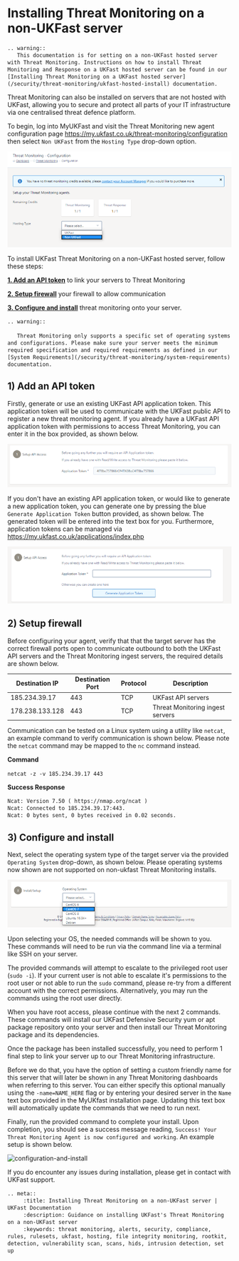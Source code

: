 # Installing Threat Monitoring on a non-UKFast server

```eval_rst
.. warning::
   This documentation is for setting on a non-UKFast hosted server with Threat Monitoring. Instructions on how to install Threat Monitoring and Response on a UKFast hosted server can be found in our [Installing Threat Monitoring on a UKFast hosted server](/security/threat-monitoring/ukfast-hosted-install) documentation.
```

Threat Monitoring can also be installed on servers that are not hosted with UKFast, allowing you to secure and protect all parts of your IT infrastructure via one centralised threat defence platform.

To begin, log into MyUKFast and visit the Threat Monitoring new agent configuration page https://my.ukfast.co.uk/threat-monitoring/configuration then select `Non UKFast` from the `Hosting Type` drop-down option.

![setup-type](files/setup-type.png)


To install UKFast Threat Monitoring on a non-UKFast hosted server, follow these steps:

**[1. Add an API token](#add-api-token)** to link your servers to Threat Monitoring

**[2. Setup firewall](#setup-firewall)** your firewall to allow communication

**[3. Configure and install](#configure-and-install)** threat monitoring onto your server.


```eval_rst
.. warning::

   Threat Monitoring only supports a specific set of operating systems and configurations. Please make sure your server meets the minimum required specification and required requirements as defined in our [System Requirements](/security/threat-monitoring/system-requirements) documentation.

```

## 1) Add an API token

Firstly, generate or use an existing UKFast API application token. This application token will be used to communicate with the UKFast public API to register a new threat monitoring agent. If you already have a UKFast API application token with permissions to access Threat Monitoring, you can enter it in the box provided, as shown below.

![input-api-token](files/setup-apikey-example.png)

If you don't have an existing API application token, or would like to generate a new application token, you can generate one by pressing the blue `Generate Application Token` button provided, as shown below. The generated token will be entered into the text box for you. Furthermore, application tokens can be managed via https://my.ukfast.co.uk/applications/index.php

![generate-api-token](files/setup-apikey.png)

## 2) Setup firewall

Before configuring your agent, verify that that the target server has the correct firewall ports open to communicate outbound to both the UKFast API servers and the Threat Monitoring ingest servers, the required details are shown below.

| Destination IP | Destination Port | Protocol | Description |
|-----|-----|-----|-----|
| 185.234.39.17 | 443 | TCP | UKFast API servers |
| 178.238.133.128 | 443 | TCP | Threat Monitoring ingest servers|

Communication can be tested on a Linux system using a utility like `netcat`, an example command to verify communication is shown below. Please note the `netcat` command may be mapped to the `nc` command instead.

**Command**

`netcat -z -v 185.234.39.17 443`

**Success Response**

```
Ncat: Version 7.50 ( https://nmap.org/ncat )
Ncat: Connected to 185.234.39.17:443.
Ncat: 0 bytes sent, 0 bytes received in 0.02 seconds.
```


## 3) Configure and install

Next, select the operating system type of the target server via the provided  `Operating System` drop-down, as shown below. Please operating systems now shown are not supported on non-ukfast Threat Monitoring installs.

![select-os](files/setup-centos.png)

Upon selecting your OS, the needed commands will be shown to you. These commands will need to be run via the command line via a terminal like SSH on your server. 

The provided commands will attempt to escalate to the privileged root user (`sudo -i`). If your current user is not able to escalate it's permissions to the root user or not able to run the `sudo` command, please re-try from a different account with the correct permissions. Alternatively, you may run the commands using the root user directly.

When you have root access, please continue with the next 2 commands. These commands will install our UKFast Defensive Security yum or apt package repository onto your server and then install our Threat Monitoring package and its dependencies.

Once the package has been installed successfully, you need to perform 1 final step to link your server up to our Threat Monitoring infrastructure. 

Before we do that, you have the option of setting a custom friendly name for this server that will later be shown in any Threat Monitoring dashboards when referring to this server. You can either specify this optional manually using the `-name=NAME_HERE` flag or by entering your desired server in the `Name` text box provided in the MyUKfast installation page. Updating this text box will automatically update the commands that we need to run next.

Finally, run the provided command to complete your install. Upon completion, you should see a success message reading, `Success! Your Threat Monitoring Agent is now configured and working`. An example setup is shown below.

![configuration-and-install](files/setup-instructions-and-names.png)

If you do encounter any issues during installation, please get in contact with UKFast support.


```eval_rst
.. meta::
     :title: Installing Threat Monitoring on a non-UKFast server | UKFast Documentation
     :description: Guidance on installing UKFast's Threat Monitoring on a non-UKFast server
     :keywords: threat monitoring, alerts, security, compliance, rules, rulesets, ukfast, hosting, file integrity monitoring, rootkit, detection, vulnerability scan, scans, hids, intrusion detection, set up

